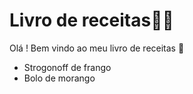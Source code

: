 #	Livro de receitas:man_cook:

Olá ! Bem vindo ao meu livro de receitas :wave:

- Strogonoff de frango
- Bolo de morango
 

